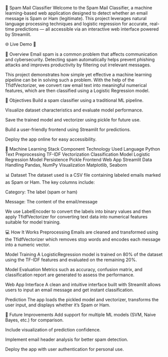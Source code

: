 📧 Spam Mail Classifier
Welcome to the Spam Mail Classifier, a machine learning-based web application designed to detect whether an email message is Spam or Ham (legitimate). This project leverages natural language processing techniques and logistic regression for accurate, real-time predictions — all accessible via an interactive web interface powered by Streamlit.

🌐 Live Demo
🔗 

📌 Overview
Email spam is a common problem that affects communication and cybersecurity. Detecting spam automatically helps prevent phishing attacks and improves productivity by filtering out irrelevant messages.

This project demonstrates how simple yet effective a machine learning pipeline can be in solving such a problem. With the help of the TfidfVectorizer, we convert raw email text into meaningful numerical features, which are then classified using a Logistic Regression model.

🎯 Objectives
Build a spam classifier using a traditional ML pipeline.

Visualize dataset characteristics and evaluate model performance.

Save the trained model and vectorizer using pickle for future use.

Build a user-friendly frontend using Streamlit for predictions.

Deploy the app online for easy accessibility.

🧠 Machine Learning Stack
Component         	  Technology Used
Language	            Python
Text Preprocessing	  TF-IDF Vectorization
Classification Model	Logistic Regression
Model Persistence	    Pickle
Frontend Web App	    Streamlit
Data Handling       	Pandas, NumPy
Visualization       	Matplotlib, Seaborn

📊 Dataset
The dataset used is a CSV file containing labeled emails marked as Spam or Ham. The key columns include:

Category: The label (spam or ham)

Message: The content of the email/message

We use LabelEncoder to convert the labels into binary values and then apply TfidfVectorizer for converting text data into numerical features suitable for model training.

💻 How It Works
Preprocessing
Emails are cleaned and transformed using the TfidfVectorizer which removes stop words and encodes each message into a numeric vector.

Model Training
A LogisticRegression model is trained on 80% of the dataset using the TF-IDF features and evaluated on the remaining 20%.

Model Evaluation
Metrics such as accuracy, confusion matrix, and classification report are generated to assess the performance.

Web App Interface
A clean and intuitive interface built with Streamlit allows users to input an email message and get instant classification.

Prediction
The app loads the pickled model and vectorizer, transforms the user input, and displays whether it’s Spam or Ham.

🚀 Future Improvements
Add support for multiple ML models (SVM, Naive Bayes, etc.) for comparison.

Include visualization of prediction confidence.

Implement email header analysis for better spam detection.

Deploy the app with user authentication for personal use.
